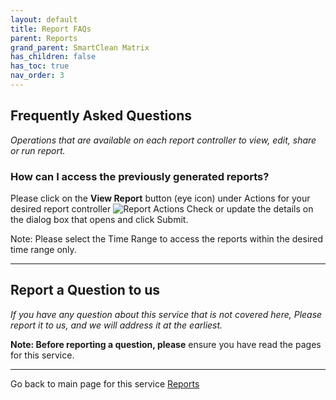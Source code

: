 ```yaml
---
layout: default
title: Report FAQs
parent: Reports
grand_parent: SmartClean Matrix
has_children: false
has_toc: true
nav_order: 3
---
```


[comment]: <> (TODO: Please take care of the TODOs on this page)


## Frequently Asked Questions
*Operations that are available on each report controller to view, edit, share or run report.*

### How can I access the previously generated reports?
Please click on the **View Report** button (eye icon) under Actions for your desired report controller
![Report Actions](https://www.smartclean.io/matrix/images/reportingServiceActions.png)
Check or update the details on the dialog box that opens and click Submit.

[comment]: <> (TODO: Add Image for View Report Dialog in below line, and uncomment the line&#41;)
[comment]: <> (![View Report Dialog]&#40;https://www.smartclean.io/matrix/images/<WHAT IS THE IMAGE?>&#41;)

Note: Please select the Time Range to access the reports within the desired time range only.

[comment]: <> (TODO: Add Image showing some previous Reports in second line below, and uncomment the below 2 lines)
[comment]: <> (An example is shown below:)
[comment]: <> (![Past Reports]&#40;https://www.smartclean.io/matrix/images/<PUT THE IMAGE NAME HERE>&#41;)

---
## Report a Question to us
*If you have any question about this service that is not covered here,
Please report it to us, and we will address it at the earliest.*

**Note: Before reporting a question, please** ensure you have read the pages for this service.

---
Go back to main page for this service [Reports](/reports.html)